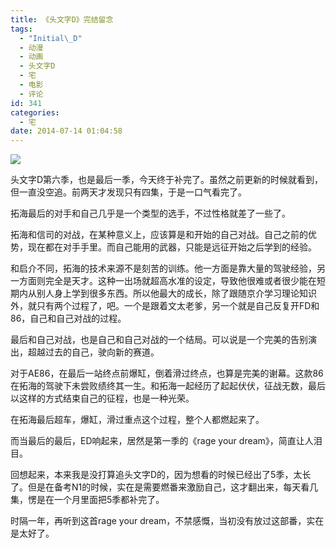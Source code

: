 ```yaml
---
title: 《头文字D》完结留念
tags:
  - "Initial\_D"
  - 动漫
  - 动画
  - 头文字D
  - 宅
  - 电影
  - 评论
id: 341
categories:
  - 宅
date: 2014-07-14 01:04:58
---
```


![](http://i.gzn.jp/img/2014/07/09/initial-d-legend1/site.png)

头文字D第六季，也是最后一季，今天终于补完了。虽然之前更新的时候就看到，但一直没空追。前两天才发现只有四集，于是一口气看完了。

拓海最后的对手和自己几乎是一个类型的选手，不过性格就差了一些了。

拓海和信司的对战，在某种意义上，应该算是和开始的自己对战。自己之前的优势，现在都在对手手里。而自己能用的武器，只能是远征开始之后学到的经验。

和启介不同，拓海的技术来源不是刻苦的训练。他一方面是靠大量的驾驶经验，另一方面则完全是天才。这种一出场就超高水准的设定，导致他很难或者很少能在短期内从别人身上学到很多东西。所以他最大的成长，除了跟随京介学习理论知识外，就只有两个过程了，吧。一个是跟着文太老爹，另一个就是自己反复开FD和86，自己和自己对战的过程。

最后和自己对战，也是自己和自己对战的一个结局。可以说是一个完美的告别演出，超越过去的自己，驶向新的赛道。

对于AE86，在最后一站终点前爆缸，倒着滑过终点，也算是完美的谢幕。这款86在拓海的驾驶下未尝败绩终其一生。和拓海一起经历了起起伏伏，征战无数，最后以这样的方式结束自己的征程，也是一种光荣。

在拓海最后超车，爆缸，滑过重点这个过程，整个人都燃起来了。

而当最后的最后，ED响起来，居然是第一季的《rage your dream》，简直让人泪目。

回想起来，本来我是没打算追头文字D的，因为想看的时候已经出了5季，太长了。但是在备考N1的时候，实在是需要燃番来激励自己，这才翻出来，每天看几集，愣是在一个月里面把5季都补完了。

时隔一年，再听到这首rage your dream，不禁感慨，当初没有放过这部番，实在是太好了。